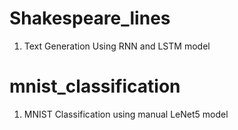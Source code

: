 # Shakespeare_lines
1. Text Generation Using RNN and LSTM model

# mnist_classification
1. MNIST Classification using manual LeNet5 model
